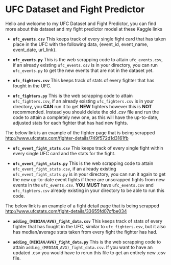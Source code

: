 # UFC Dataset and Fight Predictor
Hello and welcome to my UFC Dataset and Fight Predictor, you can find more about this dataset and my fight predictor model at these Kaggle links

- **`ufc_events.csv`** This keeps track of every single fight card that has taken place in the UFC with the following data, {event_id, event_name, event_date, url_link}.

- **`ufc_events.py`** This is the web scrapping code to attain `ufc_events.csv`, if an already existing `ufc_events.csv` is in your directory, you can run `ufc_events.py` to get the new events that are not in the dataset yet.

- **`ufc_fighters.csv`** This keeps track of stats of every fighter that has fought in the UFC. 

- **`ufc_fighters.py`** This is the web scrapping code to attain `ufc_fighters.csv`, if an already existing `ufc_fighters.csv` is in your directory, you **CAN** run it to get **NEW** fighters however this is **NOT** recommended. Instead you should delete the old .csv file and run the code to attain a completely new one, as this will have the up-to-date, adjusted stats for each fighter that has had new fights. 

The below link is an example of the fighter page that is being scrapped
http://www.ufcstats.com/fighter-details/749f572d1d3161fb 

- **`ufc_event_fight_stats.csv`** This keeps track of every single fight within every single UFC card and the stats for the fight. 

- **`ufc_event_fight_stats.py`** This is the web scrapping code to attain `ufc_event_fight_stats.csv`, if an already existing `ufc_event_fight_stats.py` is in your directory, you can run it again to get the new up-to-date event fights if there are unscrapped fights from new events in the `ufc_events.csv`. **YOU MUST** have `ufc_events.csv` and `ufc_fighters.csv` already existing in your directory to be able to run this code. 

The below link is an example of a fight detail page that is being scrapped
http://www.ufcstats.com/fight-details/33655fd07cfbe034 

- **`adding_(MEDIAN/AVG)_fight_data.csv`** This keeps track of stats of every fighter that has  fought in the UFC, similar to `ufc_fighters.csv`, but it also has median/average
stats taken from every fight the fighter has had.

- **`adding_(MEDIAN/AVG)_fight_data.py`** This is the web scrapping code to attain `adding_(MEDIAN_AVG)_fight_data.csv`. If you want to have an updated .csv you would have to rerun this file to get an entirely new .csv file. 